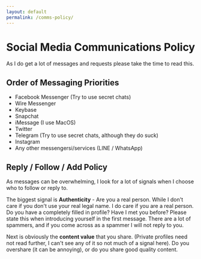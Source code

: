 ```yaml
---
layout: default
permalink: /comms-policy/
---
```


# Social Media Communications Policy

As I do get a lot of messages and requests please take the time to read this.

## Order of Messaging Priorities

* Facebook Messenger (Try to use secret chats)
* Wire Messenger
* Keybase
* Snapchat
* iMessage (I use MacOS)
* Twitter
* Telegram (Try to use secret chats, although they do suck) 
* Instagram
* Any other messengersi/services (LINE / WhatsApp)

## Reply / Follow / Add Policy

As messages can be overwhelming, I look for a lot of signals when I choose who to follow or reply to.

The biggest signal is **Authenticity** - Are you a real person. While I don't care if you don't use your real legal name. I do care if you are a real person. Do you have a completely filled in profile? Have I met you before? Please state this when introducing yourself in the first message. There are a lot of spammers, and if you come across as a spammer I will not reply to you.

Next is obviously the **content value** that you share. (Private profiles need not read further, I can't see any of it so not much of a signal here). Do you overshare (it can be annoying), or do you share good quality content.

